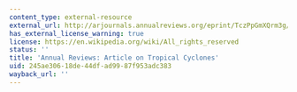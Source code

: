 ```yaml
---
content_type: external-resource
external_url: http://arjournals.annualreviews.org/eprint/TczPpGmXQrm3g/full/10.1146/annurev.earth.31.100901.141259?siteid=arjournals&keytype=ref&cookieSet=1
has_external_license_warning: true
license: https://en.wikipedia.org/wiki/All_rights_reserved
status: ''
title: 'Annual Reviews: Article on Tropical Cyclones'
uid: 245ae306-18de-44df-ad99-87f953adc383
wayback_url: ''
---
```

